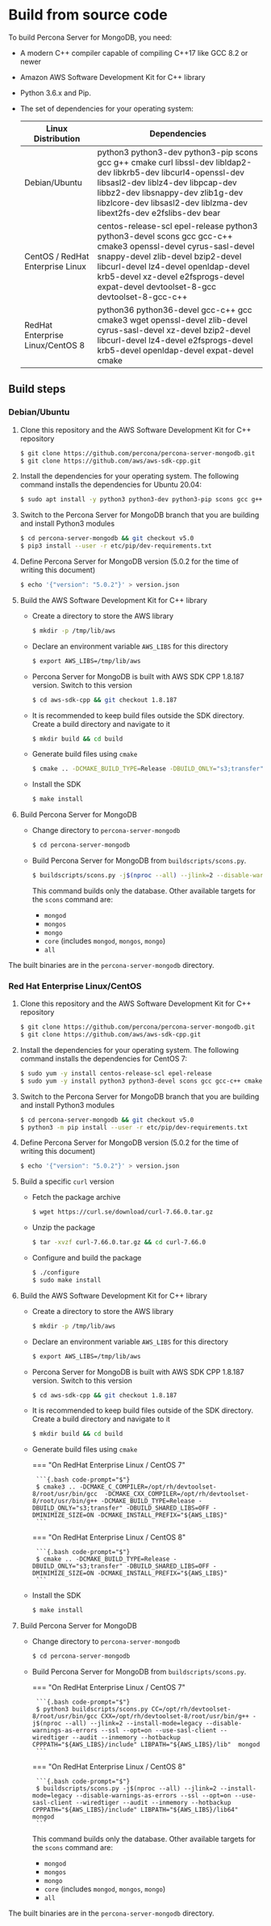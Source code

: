# Build from source code

To build Percona Server for MongoDB, you need: 

- A modern C++ compiler capable of compiling C++17 like GCC 8.2 or newer 
- Amazon AWS Software Development Kit for C++ library 
- Python 3.6.x and Pip. 
- The set of dependencies for your operating system:


   | Linux Distribution              | Dependencies
   | --------------------------------|---------------------------
   | Debian/Ubuntu                   | python3 python3-dev python3-pip scons gcc g++ cmake curl libssl-dev libldap2-dev libkrb5-dev libcurl4-openssl-dev libsasl2-dev liblz4-dev libpcap-dev libbz2-dev libsnappy-dev zlib1g-dev libzlcore-dev libsasl2-dev liblzma-dev libext2fs-dev e2fslibs-dev bear|
   | CentOS / RedHat Enterprise Linux| centos-release-scl epel-release python3 python3-devel scons gcc gcc-c++ cmake3 openssl-devel cyrus-sasl-devel snappy-devel zlib-devel bzip2-devel libcurl-devel lz4-devel openldap-devel krb5-devel xz-devel e2fsprogs-devel expat-devel devtoolset-8-gcc devtoolset-8-gcc-c++|   
   | RedHat Enterprise Linux/CentOS 8| python36 python36-devel gcc-c++ gcc cmake3 wget openssl-devel zlib-devel cyrus-sasl-devel xz-devel bzip2-devel libcurl-devel lz4-devel e2fsprogs-devel krb5-devel openldap-devel expat-devel cmake|  

## Build steps

### Debian/Ubuntu

1. Clone this repository and the AWS Software Development Kit for C++
   repository

    ```{.bash code-prompt="$"}
    $ git clone https://github.com/percona/percona-server-mongodb.git
    $ git clone https://github.com/aws/aws-sdk-cpp.git
    ```

2. Install the dependencies for your operating system. The following
   command installs the dependencies for Ubuntu 20.04:

    ```{.bash code-prompt="$"}
    $ sudo apt install -y python3 python3-dev python3-pip scons gcc g++ cmake curl libssl-dev libldap2-dev libkrb5-dev libcurl4-openssl-dev libsasl2-dev liblz4-dev libpcap-dev libbz2-dev libsnappy-dev zlib1g-dev libzlcore-dev libsasl2-dev liblzma-dev libext2fs-dev e2fslibs-dev bear
    ```

3. Switch to the Percona Server for MongoDB branch that you are building
   and install Python3 modules

    ```{.bash code-prompt="$"}
    $ cd percona-server-mongodb && git checkout v5.0
    $ pip3 install --user -r etc/pip/dev-requirements.txt
    ```

4. Define Percona Server for MongoDB version (5.0.2 for the time of
   writing this document)

    ```{.bash code-prompt="$"}
    $ echo '{"version": "5.0.2"}' > version.json
    ```

5. Build the AWS Software Development Kit for C++ library

    -  Create a directory to store the AWS library 

        ```{.bash code-prompt="$"}
        $ mkdir -p /tmp/lib/aws
        ``` 

    -  Declare an environment variable ``AWS_LIBS`` for this directory 

        ```{.bash code-prompt="$"}
        $ export AWS_LIBS=/tmp/lib/aws
        ``` 

    -  Percona Server for MongoDB is built with AWS SDK CPP 1.8.187
       version. Switch to this version 

        ```{.bash code-prompt="$"}
        $ cd aws-sdk-cpp && git checkout 1.8.187
        ``` 

    -  It is recommended to keep build files outside the SDK directory.
       Create a build directory and navigate to it 

        ```{.bash code-prompt="$"}
        $ mkdir build && cd build
        ``` 

    -  Generate build files using ``cmake`` 

        ```{.bash code-prompt="$"}
        $ cmake .. -DCMAKE_BUILD_TYPE=Release -DBUILD_ONLY="s3;transfer" -DBUILD_SHARED_LIBS=OFF -DMINIMIZE_SIZE=ON -DCMAKE_INSTALL_PREFIX="${AWS_LIBS}"
        ``` 

    -  Install the SDK 

        ```{.bash code-prompt="$"}
        $ make install
        ```

6. Build Percona Server for MongoDB

    -  Change directory to ``percona-server-mongodb`` 

        ```{.bash code-prompt="$"}
        $ cd percona-server-mongodb
        ``` 

    -  Build Percona Server for MongoDB from ``buildscripts/scons.py``.
        
        ```{.bash code-prompt="$"}
        $ buildscripts/scons.py -j$(nproc --all) --jlink=2 --disable-warnings-as-errors --ssl --opt=on --use-sasl-client --wiredtiger --audit --inmemory --hotbackup CPPPATH="${AWS_LIBS}/include" LIBPATH="${AWS_LIBS}/lib" install-mongod
        ``` 

       This command builds only the database. Other available targets for the
       ``scons`` command are:  

        - ``mongod`` 
        - ``mongos`` 
        - ``mongo`` 
        - ``core`` (includes ``mongod``, ``mongos``, ``mongo``) 
        - ``all``

The built binaries are in the ``percona-server-mongodb`` directory.

### Red Hat Enterprise Linux/CentOS

1. Clone this repository and the AWS Software Development Kit for C++
   repository

    ```{.bash code-prompt="$"}
    $ git clone https://github.com/percona/percona-server-mongodb.git
    $ git clone https://github.com/aws/aws-sdk-cpp.git
    ```

2. Install the dependencies for your operating system. The following
   command installs the dependencies for CentOS 7:

    ```{.bash code-prompt="$"}
    $ sudo yum -y install centos-release-scl epel-release 
    $ sudo yum -y install python3 python3-devel scons gcc gcc-c++ cmake3 openssl-devel cyrus-sasl-devel snappy-devel zlib-devel bzip2-devel libcurl-devel lz4-devel openldap-devel krb5-devel xz-devel e2fsprogs-devel expat-devel devtoolset-8-gcc devtoolset-8-gcc-c++
    ```

3. Switch to the Percona Server for MongoDB branch that you are building
   and install Python3 modules

    ```{.bash code-prompt="$"}
    $ cd percona-server-mongodb && git checkout v5.0
    $ python3 -m pip install --user -r etc/pip/dev-requirements.txt
    ```

4. Define Percona Server for MongoDB version (5.0.2 for the time of
   writing this document)

    ```{.bash code-prompt="$"}
    $ echo '{"version": "5.0.2"}' > version.json
    ```

5. Build a specific ``curl`` version

    -  Fetch the package archive 

        ```{.bash code-prompt="$"}
        $ wget https://curl.se/download/curl-7.66.0.tar.gz
        ``` 

    -  Unzip the package 

        ```{.bash code-prompt="$"}
        $ tar -xvzf curl-7.66.0.tar.gz && cd curl-7.66.0
        ``` 

    -  Configure and build the package 

        ```{.bash code-prompt="$"}
        $ ./configure
        $ sudo make install
        ```

6. Build the AWS Software Development Kit for C++ library

    -  Create a directory to store the AWS library 

        ```{.bash code-prompt="$"}
        $ mkdir -p /tmp/lib/aws
        ``` 

    -  Declare an environment variable ``AWS_LIBS`` for this directory 

        ```{.bash code-prompt="$"}
        $ export AWS_LIBS=/tmp/lib/aws
        ``` 

    -  Percona Server for MongoDB is built with AWS SDK CPP 1.8.187
       version. Switch to this version 

        ```{.bash code-prompt="$"}
        $ cd aws-sdk-cpp && git checkout 1.8.187
        ``` 

    -  It is recommended to keep build files outside of the SDK
       directory. Create a build directory and navigate to it 

        ```{.bash code-prompt="$"}
        $ mkdir build && cd build
        ``` 

    -  Generate build files using ``cmake`` 

        === "On RedHat Enterprise Linux / CentOS 7" 

            ```{.bash code-prompt="$"}
            $ cmake3 .. -DCMAKE_C_COMPILER=/opt/rh/devtoolset-8/root/usr/bin/gcc  -DCMAKE_CXX_COMPILER=/opt/rh/devtoolset-8/root/usr/bin/g++ -DCMAKE_BUILD_TYPE=Release -DBUILD_ONLY="s3;transfer" -DBUILD_SHARED_LIBS=OFF -DMINIMIZE_SIZE=ON -DCMAKE_INSTALL_PREFIX="${AWS_LIBS}"
            ```  

        === "On RedHat Enterprise Linux / CentOS 8"  

            ```{.bash code-prompt="$"}
            $ cmake .. -DCMAKE_BUILD_TYPE=Release -DBUILD_ONLY="s3;transfer" -DBUILD_SHARED_LIBS=OFF -DMINIMIZE_SIZE=ON -DCMAKE_INSTALL_PREFIX="${AWS_LIBS}"
            ``` 

    -  Install the SDK 

        ```{.bash code-prompt="$"}
        $ make install
        ```

7. Build Percona Server for MongoDB

    -  Change directory to ``percona-server-mongodb`` 

        ```{.bash code-prompt="$"}
        $ cd percona-server-mongodb
        ``` 

    -  Build Percona Server for MongoDB from ``buildscripts/scons.py``.
       
        === "On RedHat Enterprise Linux / CentOS 7" 

            ```{.bash code-prompt="$"}
            $ python3 buildscripts/scons.py CC=/opt/rh/devtoolset-8/root/usr/bin/gcc CXX=/opt/rh/devtoolset-8/root/usr/bin/g++ -j$(nproc --all) --jlink=2 --install-mode=legacy --disable-warnings-as-errors --ssl --opt=on --use-sasl-client --wiredtiger --audit --inmemory --hotbackup CPPPATH="${AWS_LIBS}/include" LIBPATH="${AWS_LIBS}/lib"  mongod
            ``` 

        === "On RedHat Enterprise Linux / CentOS 8" 

            ```{.bash code-prompt="$"}
            $ buildscripts/scons.py -j$(nproc --all) --jlink=2 --install-mode=legacy --disable-warnings-as-errors --ssl --opt=on --use-sasl-client --wiredtiger --audit --inmemory --hotbackup CPPPATH="${AWS_LIBS}/include" LIBPATH="${AWS_LIBS}/lib64" mongod
            ``` 

       This command builds only the database. Other available targets for the
       ``scons`` command are:        

       - ``mongod`` 
       - ``mongos`` 
       - ``mongo``  
       - ``core`` (includes ``mongod``, ``mongos``, ``mongo``) 
       - ``all``

The built binaries are in the ``percona-server-mongodb`` directory.